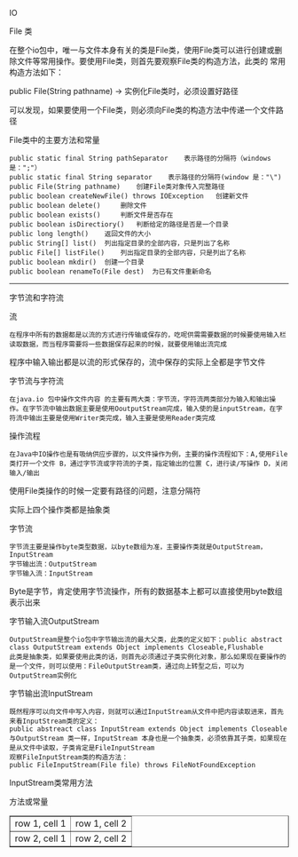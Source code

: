 IO

File 类

在整个io包中，唯一与文件本身有关的类是File类，使用File类可以进行创建或删除文件等常用操作。要使用File类，则首先要观察File类的构造方法，此类的 常用构造方法如下：

public File(String pathname) -> 实例化File类时，必须设置好路径

可以发现，如果要使用一个File类，则必须向File类的构造方法中传递一个文件路径

File类中的主要方法和常量

	public static final String pathSeparator	表示路径的分隔符（windows是：";"）
	public static final String separator 	表示路径的分隔符(window 是："\")
	public File(String pathname) 	创建File类对象传入完整路径
	public boolean createNewFile() throws IOException 	创建新文件
	public boolean delete() 	删除文件
	public boolean exists()	 	判断文件是否存在
	public boolean isDirectiory() 	判断给定的路径是否是一个目录
	public long length() 	返回文件的大小
	public String[] list() 	列出指定目录的全部内容，只是列出了名称
	public File[] listFile() 	列出指定目录的全部内容，只是列出了名称 	
	public boolean mkdir() 	创建一个目录
	public boolean renameTo(File dest) 	为已有文件重新命名

<hr>

字节流和字符流

流

	在程序中所有的数据都是以流的方式进行传输或保存的，吃呢供需需要数据的时候要使用输入栏读取数据，而当程序需要将一些数据保存起来的时候，就要使用输出流完成

程序中输入输出都是以流的形式保存的，流中保存的实际上全都是字节文件

字节流与字符流

	在java.io 包中操作文件内容 的主要有两大类：字节流，字符流两类部分为输入和输出操作。在字节流中输出数据主要是使用OoutputStream完成，输入使的是inputStream，在字符流中输出主要是使用Writer类完成，输入主要是使用Reader类完成

操作流程

	在Java中IO操作也是有吸纳供应步骤的，以文件操作为例，主要的操作流程如下：A,使用File类打开一个文件 B，通过字节流或字符流的子类，指定输出的位置 C，进行读/写操作 D，关闭输入/输出

使用File类操作的时候一定要有路径的问题，注意分隔符

实际上四个操作类都是抽象类

字节流

	字节流主要是操作byte类型数据，以byte数组为准，主要操作类就是OutputStream，InputStream
	字节输出流：OutputStream
	字节输入流：InputStream

Byte是字节，肯定使用字节流操作，所有的数据基本上都可以直接使用byte数组表示出来

字节输入流OutputStream

	OutputStream是整个io包中字节输出流的最大父类，此类的定义如下：public abstract class OutputStream extends Object implements Closeable,Flushable
	此类是抽象类，如果要使用此类的话，则首先必须通过子类实例化对象，那么如果现在要操作的是一个文件，则可以使用：FileOutputStream类，通过向上转型之后，可以为OutputStream实例化

字节输出流InputStream

	既然程序可以向文件中写入内容，则就可以通过InputStream从文件中把内容读取进来，首先来看InputStream类的定义：
	public abstreact class InputStream extends Object implements Closeable
	与OutputStream 类一样，InputStream 本身也是一个抽象类，必须依靠其子类，如果现在是从文件中读取，子类肯定是FileInputStream
	观察FileInputStream类的构造方法：
	public FileInputStream(File file) throws FileNotFoundException

InputStream类常用方法

方法或常量

<table border="1">
<tr>
<td>row 1, cell 1</td>
<td>row 1, cell 2</td>
</tr>
<tr>
<td>row 2, cell 1</td>
<td>row 2, cell 2</td>
</tr>
</table>






























